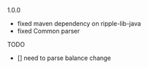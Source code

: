 

1.0.0
- fixed maven dependency on ripple-lib-java
- fixed Common parser


TODO
- [] need to parse balance change
 